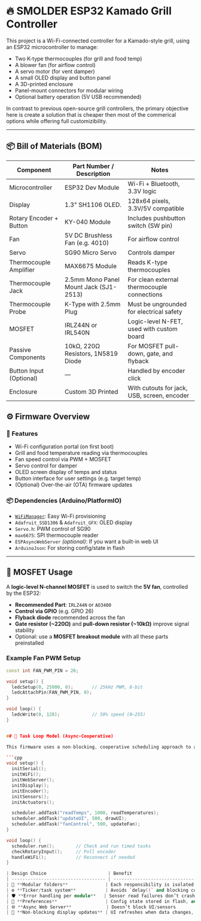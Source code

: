 # 🔥 SMOLDER ESP32 Kamado Grill Controller

This project is a Wi-Fi-connected controller for a Kamado-style grill, using an ESP32 microcontroller to manage:

- Two K-type thermocouples (for grill and food temp)
- A blower fan (for airflow control)
- A servo motor (for vent damper)
- A small OLED display and button panel
- A 3D-printed enclosure
- Panel-mount connectors for modular wiring
- Optional battery operation (5V USB recommended)

In contrast to previous open-source grill controllers, the primary objective here is create a solution that is cheaper then most of the commerical options while offering full customizibility. 

---

## 📦 Bill of Materials (BOM)


| Component                     | Part Number / Description             | Notes                                      |
|-------------------------------|----------------------------------------|--------------------------------------------|
| Microcontroller               | ESP32 Dev Module                       | Wi-Fi + Bluetooth, 3.3V logic               |
| Display                       | 1.3" SH1106 OLED.                      | 128x64 pixels, 3.3V/5V compatible           |
| Rotary Encoder + Button       | KY-040 Module                          | Includes pushbutton switch (SW pin)        |
| Fan                           | 5V DC Brushless Fan (e.g. 4010)        | For airflow control                         |
| Servo                         | SG90 Micro Servo                       | Controls damper                             |
| Thermocouple Amplifier        | MAX6675 Module                         | Reads K-type thermocouples                  |
| Thermocouple Jack             | 2.5mm Mono Panel Mount Jack (SJ1-2513) | For clean external thermocouple connections |
| Thermocouple Probe            | K-Type with 2.5mm Plug                 | Must be ungrounded for electrical safety    |
| MOSFET                        | IRLZ44N or IRL540N                     | Logic-level N-FET, used with custom board   |
| Passive Components            | 10kΩ, 220Ω Resistors, 1N5819 Diode     | For MOSFET pull-down, gate, and flyback     |
| Button Input (Optional)       | —                                      | Handled by encoder click                    |
| Enclosure                     | Custom 3D Printed                      | With cutouts for jack, USB, screen, encoder |


## ⚙️ Firmware Overview

### 🔌 Features
- Wi-Fi configuration portal (on first boot)
- Grill and food temperature reading via thermocouples
- Fan speed control via PWM + MOSFET
- Servo control for damper
- OLED screen display of temps and status
- Button interface for user settings (e.g. target temp)
- (Optional) Over-the-air (OTA) firmware updates

### 📦 Dependencies (Arduino/PlatformIO)

- [`WiFiManager`](https://github.com/tzapu/WiFiManager): Easy Wi-Fi provisioning
- `Adafruit_SSD1306` & `Adafruit_GFX`: OLED display
- `Servo.h`: PWM control of SG90
- `max6675`: SPI thermocouple reader
- `ESPAsyncWebServer` *(optional)*: If you want a built-in web UI
- `ArduinoJson`: For storing config/state in flash

---

## 🧠 MOSFET Usage

A **logic-level N-channel MOSFET** is used to switch the **5V fan**, controlled by the ESP32:

- **Recommended Part**: `IRLZ44N` or `AO3400`
- **Control via GPIO** (e.g. GPIO 26)
- **Flyback diode** recommended across the fan
- **Gate resistor (~220Ω)** and **pull-down resistor (~10kΩ)** improve signal stability
- Optional: use a **MOSFET breakout module** with all these parts preinstalled

### Example Fan PWM Setup
```cpp
const int FAN_PWM_PIN = 26;

void setup() {
  ledcSetup(0, 25000, 8);       // 25kHz PWM, 8-bit
  ledcAttachPin(FAN_PWM_PIN, 0);
}

void loop() {
  ledcWrite(0, 128);            // 50% speed (0–255)
}


## 🔄 Task Loop Model (Async-Cooperative)

This firmware uses a non-blocking, cooperative scheduling approach to avoid delays and ensure responsiveness across all subsystems.

```cpp
void setup() {
  initSerial();
  initWiFi();
  initWebServer();
  initDisplay();
  initEncoder();
  initSensors();
  initActuators();

  scheduler.addTask("readTemps", 1000, readTemperatures);
  scheduler.addTask("updateUI", 500, drawUI);
  scheduler.addTask("fanControl", 500, updateFan);
}

void loop() {
  scheduler.run();        // Check and run timed tasks
  checkRotaryInput();     // Poll encoder
  handleWiFi();           // Reconnect if needed
}

| Design Choice                       | Benefit                                             |
| ----------------------------------- | --------------------------------------------------- |
| 🧩 **Modular folders**              | Each responsibility is isolated and testable        |
| ⚙️ **Ticker/task system**           | Avoids `delay()` and blocking code                  |
| 🛡️ **Error handling per module**   | Sensor read failures don’t crash system             |
| 🧠 **Preferences**                  | Config state stored in flash, auto-reloaded         |
| 🌐 **Async Web Server**             | Doesn’t block UI/sensors                            |
| 🧼 **Non-blocking display updates** | UI refreshes when data changes, not just on a timer |

